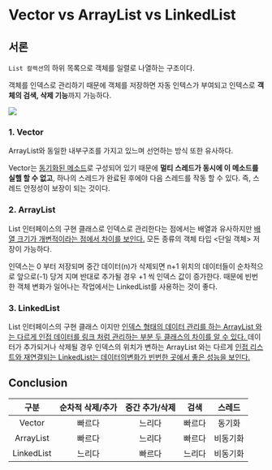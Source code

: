 #  Vector vs ArrayList vs LinkedList

## 서론

`List 컬렉션`의 하위 목록으로 객체를 일렬로 나열하는 구조이다.

객체를 인덱스로 관리하기 때문에 객체를 저장하면 자동 인텍스가 부여되고 인텍스로 **객체의 검색, 삭제 기능**까지 가능하다.

![](https://hudi.blog/static/1bacac1babc556100455a8c64e7658da/e6c4b/2.png)

### 1. Vector 

ArrayList와 동일한 내부구조를 가지고 있느며 선언하는 방식 또한 유사하다. 

Vector는 <u>동기화된 메소드</u>로 구성되어 있기 때문에 **멀티 스레드가 동시에 이 메소드를 실핼 할 수 없고**,
하나의 스레드가 완료된 후에야 다음 스레드를 작동 할 수 있다. 즉, 스레드 안정성이 보장이 되는 것이다.

### 2. ArrayList

List 인터페이스의 구현 클래스로 인덱스로 관리한다는 점에서는 배열과 유사하지만 <u>배열 크기가 개변적이라는
점에서 차이를 보인다.</u> 모든 종류의 객체 타입 <단일 객체> 저장이 가능하다.

인덱스는 0 부터 저장되며 중간 데이터(n)가 삭제되면 n+1 위치의 데이터들이 순차적으로 앞으로(-1) 당겨 지며
반대로 추가될 경우 +1 씩 인덱스 값이 증가한다. 때문에 빈번한 객체 변화가 일어나는 작업에서는 LinkedList를 사용하는 것이 
좋다.

### 3. LinkedList

List 인터페이스의 구현 클래스 이지만 <u>인덱스 형태의 데이터 관리를 하는 ArrayList 와는 다르게 인접 데이터를 링크 처럼 관리하는 
부분 두 클래스의 차이를 알 수 있다. </u>
데이터가 추가되거나 삭제될 경우 인덱스의 위치가 변하는 ArrayList 와는 다르게 <u>인접 리스트와 재연결되는 LinkedList는 데이터의변화가
빈번한 곳에서 좋은 성능을 보인다.</u>

## Conclusion

| 구분 | 순차적 삭제/추가 | 중간 추가/삭제 | 검색 | 스레드 |
|:---:|:---:|:---:|:---:|:---:|
| Vector | 빠르다 | 느리다 | 빠르다 | 동기화 |
| ArrayList | 빠르다 | 느리다 | 빠르다 | 비동기화 |
| LinkedList | 느리다 | 빠르다 | 느리다 | 비동기화 |
